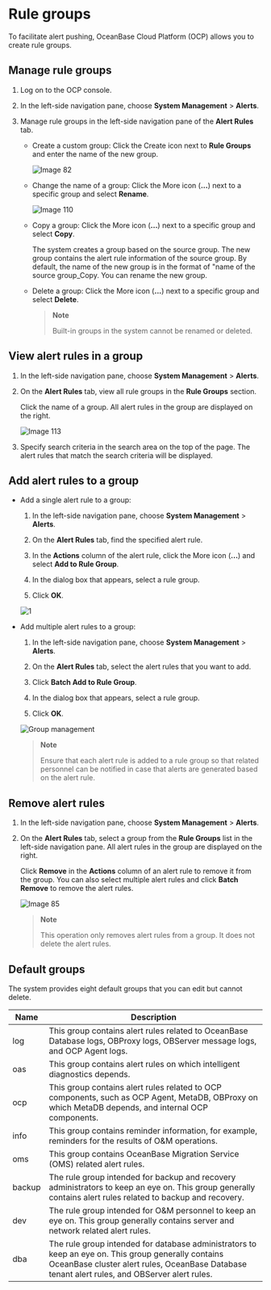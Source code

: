 # Rule groups

To facilitate alert pushing, OceanBase Cloud Platform (OCP) allows you to create rule groups.

## Manage rule groups

1. Log on to the OCP console.

2. In the left-side navigation pane, choose **System Management** > **Alerts**.

3. Manage rule groups in the left-side navigation pane of the **Alert Rules** tab.

   * Create a custom group: Click the Create icon next to **Rule Groups** and enter the name of the new group.

      ![Image 82](https://obbusiness-private.oss-cn-shanghai.aliyuncs.com/doc/img/ocp/401/%E6%96%B0%E5%BB%BA%E5%91%8A%E8%AD%A6%E5%88%86%E7%BB%84.png)

   * Change the name of a group: Click the More icon (**...**) next to a specific group and select **Rename**.

      ![Image 110](https://obbusiness-private.oss-cn-shanghai.aliyuncs.com/doc/img/ocp/401/%E5%91%8A%E8%AD%A6%E9%87%8D%E5%91%BD%E5%90%8D.png)

   * Copy a group: Click the More icon (**...**) next to a specific group and select **Copy**.

      The system creates a group based on the source group. The new group contains the alert rule information of the source group. By default, the name of the new group is in the format of "name of the source group_Copy. You can rename the new group.

   * Delete a group: Click the More icon (**...**) next to a specific group and select **Delete**.

      > **Note**
      >
      > Built-in groups in the system cannot be renamed or deleted.

## View alert rules in a group

1. In the left-side navigation pane, choose **System Management** > **Alerts**.

2. On the **Alert Rules** tab, view all rule groups in the **Rule Groups** section.

   Click the name of a group. All alert rules in the group are displayed on the right.

   ![Image 113](https://obbusiness-private.oss-cn-shanghai.aliyuncs.com/doc/img/ocp/401/%E6%9F%A5%E7%9C%8B%E5%91%8A%E8%AD%A6%E5%88%86%E7%BB%84.png)

3. Specify search criteria in the search area on the top of the page. The alert rules that match the search criteria will be displayed.

## Add alert rules to a group

* Add a single alert rule to a group:

   1. In the left-side navigation pane, choose **System Management** > **Alerts**.

   2. On the **Alert Rules** tab, find the specified alert rule.

   3. In the **Actions** column of the alert rule, click the More icon (**...**) and select **Add to Rule Group**.

   4. In the dialog box that appears, select a rule group.

   5. Click **OK**.

   ![1](https://obbusiness-private.oss-cn-shanghai.aliyuncs.com/doc/img/ocp/401/Image%20117.png)

* Add multiple alert rules to a group:

   1. In the left-side navigation pane, choose **System Management** > **Alerts**.

   2. On the **Alert Rules** tab, select the alert rules that you want to add.

   3. Click **Batch Add to Rule Group**.

   4. In the dialog box that appears, select a rule group.

   5. Click **OK**.

   ![Group management](https://obbusiness-private.oss-cn-shanghai.aliyuncs.com/doc/img/ocp/401/%E6%89%B9%E9%87%8F%E6%B7%BB%E5%8A%A0%E5%88%B0%E5%91%8A%E8%AD%A6%E5%88%86%E7%BB%842.png)

   > **Note**
   >
   > Ensure that each alert rule is added to a rule group so that related personnel can be notified in case that alerts are generated based on the alert rule.

## Remove alert rules

1. In the left-side navigation pane, choose **System Management** > **Alerts**.

2. On the **Alert Rules** tab, select a group from the **Rule Groups** list in the left-side navigation pane. All alert rules in the group are displayed on the right.

   Click **Remove** in the **Actions** column of an alert rule to remove it from the group. You can also select multiple alert rules and click **Batch Remove** to remove the alert rules.

   ![Image 85](https://obbusiness-private.oss-cn-shanghai.aliyuncs.com/doc/img/ocp/401/%E6%89%B9%E9%87%8F%E5%88%A0%E9%99%A4.png)

   > **Note**
   >
   > This operation only removes alert rules from a group. It does not delete the alert rules.

## Default groups

The system provides eight default groups that you can edit but cannot delete.

| **Name** | **Description** |
|----------|-------|
| log | This group contains alert rules related to OceanBase Database logs, OBProxy logs, OBServer message logs, and OCP Agent logs.  |
| oas | This group contains alert rules on which intelligent diagnostics depends.  |
| ocp | This group contains alert rules related to OCP components, such as OCP Agent, MetaDB, OBProxy on which MetaDB depends, and internal OCP components. |
| info | This group contains reminder information, for example, reminders for the results of O&M operations.  |
| oms | This group contains OceanBase Migration Service (OMS) related alert rules.  |
| backup | The rule group intended for backup and recovery administrators to keep an eye on. This group generally contains alert rules related to backup and recovery.  |
| dev | The rule group intended for O&M personnel to keep an eye on. This group generally contains server and network related alert rules.  |
| dba | The rule group intended for database administrators to keep an eye on. This group generally contains OceanBase cluster alert rules, OceanBase Database tenant alert rules, and OBServer alert rules.  |
